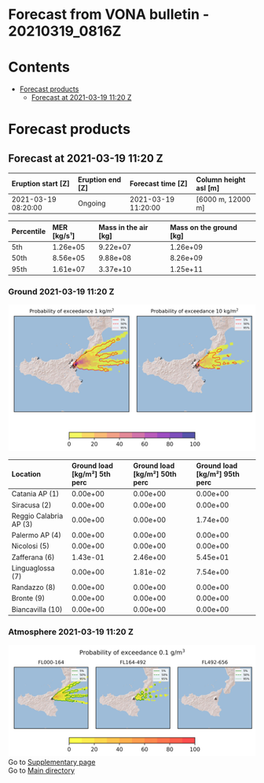 
Forecast from VONA bulletin - 20210319_0816Z
============================================

Contents
========

* [Forecast products](#forecast-products)
	* [Forecast at 2021-03-19 11:20 Z](#forecast-at-2021-03-19-1120-z)

# Forecast products

## Forecast at 2021-03-19 11:20 Z
  

|Eruption start [Z]|Eruption end [Z]|Forecast time [Z]|Column height asl [m]|
| :--- | :--- | :--- | :--- |
|2021-03-19 08:20:00|Ongoing|2021-03-19 11:20:00|[6000 m, 12000 m]|
  
  

|Percentile|MER [kg/s¹]|Mass in the air [kg]|Mass on the ground [kg]|
| :--- | :--- | :--- | :--- |
|5th|1.26e+05|9.22e+07|1.26e+09|
|50th|8.56e+05|9.88e+08|8.26e+09|
|95th|1.61e+07|3.37e+10|1.25e+11|
  

### Ground 2021-03-19 11:20 Z
  
![](./figures/probability_grd_2021_03_19_1120_scenario_1.png)  
  
  
  
  
  
  
  
  
  

|Location|Ground load [kg/m²] 5th perc|Ground load [kg/m²] 50th perc|Ground load [kg/m²] 95th perc|
| :--- | :--- | :--- | :--- |
|Catania AP (1)|0.00e+00|0.00e+00|0.00e+00|
|Siracusa (2)|0.00e+00|0.00e+00|0.00e+00|
|Reggio Calabria AP (3)|0.00e+00|0.00e+00|1.74e+00|
|Palermo AP (4)|0.00e+00|0.00e+00|0.00e+00|
|Nicolosi (5)|0.00e+00|0.00e+00|0.00e+00|
|Zafferana (6)|1.43e-01|2.46e+00|5.45e+01|
|Linguaglossa (7)|0.00e+00|1.81e-02|7.54e+00|
|Randazzo (8)|0.00e+00|0.00e+00|0.00e+00|
|Bronte (9)|0.00e+00|0.00e+00|0.00e+00|
|Biancavilla (10)|0.00e+00|0.00e+00|0.00e+00|
  

### Atmosphere 2021-03-19 11:20 Z
  
![](./figures/probability_air_2021_03_19_1120_scenario_1_conclev_1.png)  
Go to [Supplementary page](Supplementary_page.md)  
Go to [Main directory](https://github.com/federicapardini/Real_time_ash_forecast)